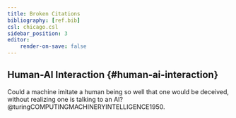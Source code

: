 ```yaml
---
title: Broken Citations
bibliography: [ref.bib]
csl: chicago.csl
sidebar_position: 3
editor:
    render-on-save: false 
---
```


## Human-AI Interaction {#human-ai-interaction}

Could a machine imitate a human being so well that one would be
deceived, without realizing one is talking to an AI?
@turingCOMPUTINGMACHINERYINTELLIGENCE1950.

